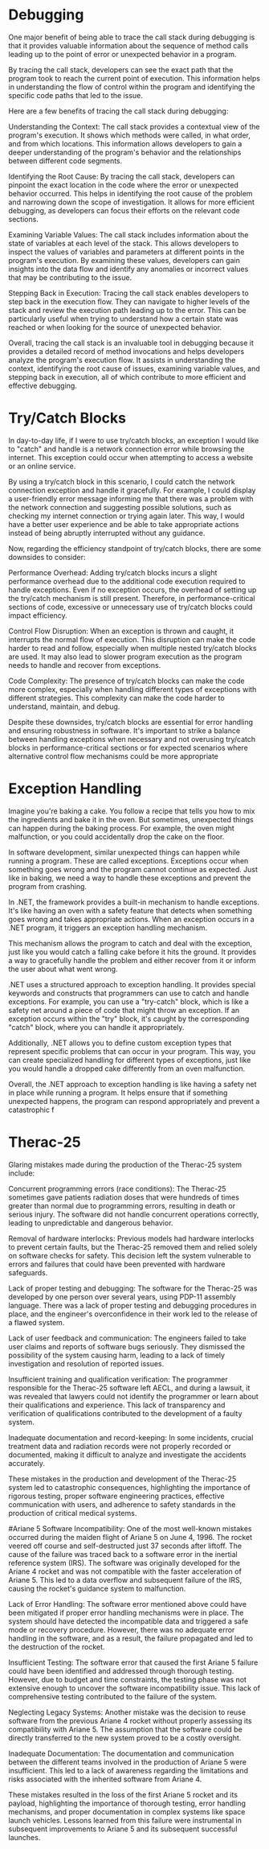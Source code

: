 
# Debugging
One major benefit of being able to trace the call stack during debugging is that it provides valuable information about the sequence of method calls leading up to the point of error or unexpected behavior in a program.

By tracing the call stack, developers can see the exact path that the program took to reach the current point of execution. This information helps in understanding the flow of control within the program and identifying the specific code paths that led to the issue.

Here are a few benefits of tracing the call stack during debugging:

Understanding the Context: The call stack provides a contextual view of the program's execution. It shows which methods were called, in what order, and from which locations. This information allows developers to gain a deeper understanding of the program's behavior and the relationships between different code segments.

Identifying the Root Cause: By tracing the call stack, developers can pinpoint the exact location in the code where the error or unexpected behavior occurred. This helps in identifying the root cause of the problem and narrowing down the scope of investigation. It allows for more efficient debugging, as developers can focus their efforts on the relevant code sections.

Examining Variable Values: The call stack includes information about the state of variables at each level of the stack. This allows developers to inspect the values of variables and parameters at different points in the program's execution. By examining these values, developers can gain insights into the data flow and identify any anomalies or incorrect values that may be contributing to the issue.

Stepping Back in Execution: Tracing the call stack enables developers to step back in the execution flow. They can navigate to higher levels of the stack and review the execution path leading up to the error. This can be particularly useful when trying to understand how a certain state was reached or when looking for the source of unexpected behavior.

Overall, tracing the call stack is an invaluable tool in debugging because it provides a detailed record of method invocations and helps developers analyze the program's execution flow. It assists in understanding the context, identifying the root cause of issues, examining variable values, and stepping back in execution, all of which contribute to more efficient and effective debugging.

# Try/Catch Blocks
In day-to-day life, if I were to use try/catch blocks, an exception I would like to "catch" and handle is a network connection error while browsing the internet. This exception could occur when attempting to access a website or an online service.

By using a try/catch block in this scenario, I could catch the network connection exception and handle it gracefully. For example, I could display a user-friendly error message informing me that there was a problem with the network connection and suggesting possible solutions, such as checking my internet connection or trying again later. This way, I would have a better user experience and be able to take appropriate actions instead of being abruptly interrupted without any guidance.

Now, regarding the efficiency standpoint of try/catch blocks, there are some downsides to consider:

Performance Overhead: Adding try/catch blocks incurs a slight performance overhead due to the additional code execution required to handle exceptions. Even if no exception occurs, the overhead of setting up the try/catch mechanism is still present. Therefore, in performance-critical sections of code, excessive or unnecessary use of try/catch blocks could impact efficiency.

Control Flow Disruption: When an exception is thrown and caught, it interrupts the normal flow of execution. This disruption can make the code harder to read and follow, especially when multiple nested try/catch blocks are used. It may also lead to slower program execution as the program needs to handle and recover from exceptions.

Code Complexity: The presence of try/catch blocks can make the code more complex, especially when handling different types of exceptions with different strategies. This complexity can make the code harder to understand, maintain, and debug.

Despite these downsides, try/catch blocks are essential for error handling and ensuring robustness in software. It's important to strike a balance between handling exceptions when necessary and not overusing try/catch blocks in performance-critical sections or for expected scenarios where alternative control flow mechanisms could be more appropriate


# Exception Handling
Imagine you're baking a cake. You follow a recipe that tells you how to mix the ingredients and bake it in the oven. But sometimes, unexpected things can happen during the baking process. For example, the oven might malfunction, or you could accidentally drop the cake on the floor.

In software development, similar unexpected things can happen while running a program. These are called exceptions. Exceptions occur when something goes wrong and the program cannot continue as expected. Just like in baking, we need a way to handle these exceptions and prevent the program from crashing.

In .NET, the framework provides a built-in mechanism to handle exceptions. It's like having an oven with a safety feature that detects when something goes wrong and takes appropriate actions. When an exception occurs in a .NET program, it triggers an exception handling mechanism.

This mechanism allows the program to catch and deal with the exception, just like you would catch a falling cake before it hits the ground. It provides a way to gracefully handle the problem and either recover from it or inform the user about what went wrong.

.NET uses a structured approach to exception handling. It provides special keywords and constructs that programmers can use to catch and handle exceptions. For example, you can use a "try-catch" block, which is like a safety net around a piece of code that might throw an exception. If an exception occurs within the "try" block, it's caught by the corresponding "catch" block, where you can handle it appropriately.

Additionally, .NET allows you to define custom exception types that represent specific problems that can occur in your program. This way, you can create specialized handling for different types of exceptions, just like you would handle a dropped cake differently from an oven malfunction.

Overall, the .NET approach to exception handling is like having a safety net in place while running a program. It helps ensure that if something unexpected happens, the program can respond appropriately and prevent a catastrophic f
# Therac-25 
Glaring mistakes made during the production of the Therac-25 system include:

Concurrent programming errors (race conditions): The Therac-25 sometimes gave patients radiation doses that were hundreds of times greater than normal due to programming errors, resulting in death or serious injury. The software did not handle concurrent operations correctly, leading to unpredictable and dangerous behavior.

Removal of hardware interlocks: Previous models had hardware interlocks to prevent certain faults, but the Therac-25 removed them and relied solely on software checks for safety. This decision left the system vulnerable to errors and failures that could have been prevented with hardware safeguards.

Lack of proper testing and debugging: The software for the Therac-25 was developed by one person over several years, using PDP-11 assembly language. There was a lack of proper testing and debugging procedures in place, and the engineer's overconfidence in their work led to the release of a flawed system.

Lack of user feedback and communication: The engineers failed to take user claims and reports of software bugs seriously. They dismissed the possibility of the system causing harm, leading to a lack of timely investigation and resolution of reported issues.

Insufficient training and qualification verification: The programmer responsible for the Therac-25 software left AECL, and during a lawsuit, it was revealed that lawyers could not identify the programmer or learn about their qualifications and experience. This lack of transparency and verification of qualifications contributed to the development of a faulty system.

Inadequate documentation and record-keeping: In some incidents, crucial treatment data and radiation records were not properly recorded or documented, making it difficult to analyze and investigate the accidents accurately.

These mistakes in the production and development of the Therac-25 system led to catastrophic consequences, highlighting the importance of rigorous testing, proper software engineering practices, effective communication with users, and adherence to safety standards in the production of critical medical systems.

#Ariane 5
Software Incompatibility: One of the most well-known mistakes occurred during the maiden flight of Ariane 5 on June 4, 1996. The rocket veered off course and self-destructed just 37 seconds after liftoff. The cause of the failure was traced back to a software error in the inertial reference system (IRS). The software was originally developed for the Ariane 4 rocket and was not compatible with the faster acceleration of Ariane 5. This led to a data overflow and subsequent failure of the IRS, causing the rocket's guidance system to malfunction.

Lack of Error Handling: The software error mentioned above could have been mitigated if proper error handling mechanisms were in place. The system should have detected the incompatible data and triggered a safe mode or recovery procedure. However, there was no adequate error handling in the software, and as a result, the failure propagated and led to the destruction of the rocket.

Insufficient Testing: The software error that caused the first Ariane 5 failure could have been identified and addressed through thorough testing. However, due to budget and time constraints, the testing phase was not extensive enough to uncover the software incompatibility issue. This lack of comprehensive testing contributed to the failure of the system.

Neglecting Legacy Systems: Another mistake was the decision to reuse software from the previous Ariane 4 rocket without properly assessing its compatibility with Ariane 5. The assumption that the software could be directly transferred to the new system proved to be a costly oversight.

Inadequate Documentation: The documentation and communication between the different teams involved in the production of Ariane 5 were insufficient. This led to a lack of awareness regarding the limitations and risks associated with the inherited software from Ariane 4.

These mistakes resulted in the loss of the first Ariane 5 rocket and its payload, highlighting the importance of thorough testing, error handling mechanisms, and proper documentation in complex systems like space launch vehicles. Lessons learned from this failure were instrumental in subsequent improvements to Ariane 5 and its subsequent successful launches.
